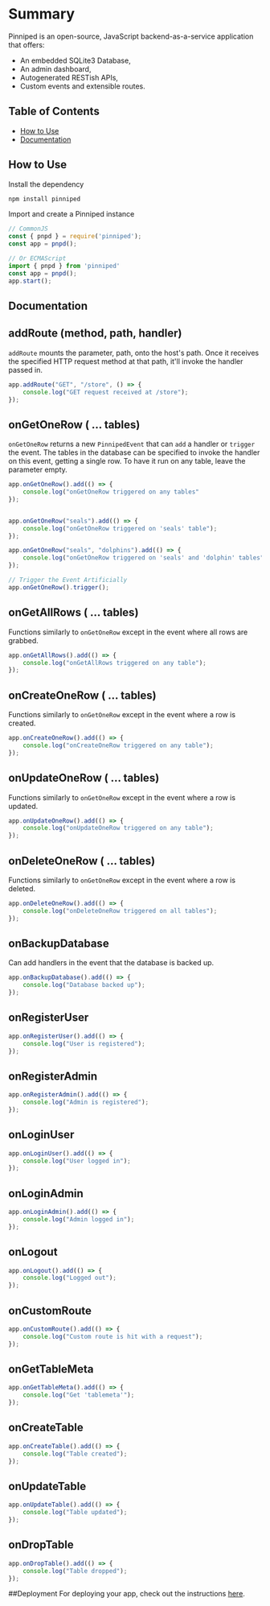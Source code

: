 # Summary
Pinniped is an open-source, JavaScript backend-as-a-service application that offers:
 * An embedded SQLite3 Database,
 * An admin dashboard,
 * Autogenerated RESTish APIs,
 * Custom events and extensible routes.

## Table of Contents
* [How to Use](https://github.com/Pinniped-BaaS/Pinniped/blob/readme/README.md#how-to-use)
* [Documentation](https://github.com/Pinniped-BaaS/Pinniped/tree/readme?tab=readme-ov-file#documentation)

## How to Use
Install the dependency
```javascript 
npm install pinniped
```
Import and create a Pinniped instance
```javascript
// CommonJS
const { pnpd } = require('pinniped');
const app = pnpd();

// Or ECMAScript
import { pnpd } from 'pinniped'
const app = pnpd();
app.start();
```

## Documentation
## addRoute (method, path, handler)
`addRoute` mounts the parameter, path, onto the host's path. Once it receives
the specified HTTP request method at that path, it'll invoke the handler passed in.
```javascript
app.addRoute("GET", "/store", () => {
	console.log("GET request received at /store");
});
```
## onGetOneRow ( ... tables)
`onGetOneRow` returns a new `PinnipedEvent` that can `add` a handler or `trigger` the event.
The tables in the database can be specified to invoke the handler on this event, getting a single row.
To have it run on any table, leave the parameter empty. 
```javascript
app.onGetOneRow().add(() => {
	console.log("onGetOneRow triggered on any tables"
});


app.onGetOneRow("seals").add(() => {
	console.log("onGetOneRow triggered on 'seals' table");
});

app.onGetOneRow("seals", "dolphins").add(() => {
	console.log("onGetOneRow triggered on 'seals' and 'dolphin' tables");
});

// Trigger the Event Artificially
app.onGetOneRow().trigger();
```
## onGetAllRows ( ... tables)
Functions similarly to `onGetOneRow` except in the event where all rows are grabbed.
```javascript
app.onGetAllRows().add(() => {
	console.log("onGetAllRows triggered on any table");
});
```
## onCreateOneRow ( ... tables)
Functions similarly to `onGetOneRow` except in the event where a row is created.
```javascript
app.onCreateOneRow().add(() => {
	console.log("onCreateOneRow triggered on any table");
});
```

## onUpdateOneRow ( ... tables)
Functions similarly to `onGetOneRow` except in the event where a row is updated.
```javascript
app.onUpdateOneRow().add(() => {
	console.log("onUpdateOneRow triggered on any table");
});
```
## onDeleteOneRow ( ... tables)
Functions similarly to `onGetOneRow` except in the event where a row is deleted.
```javascript
app.onDeleteOneRow().add(() => {
	console.log("onDeleteOneRow triggered on all tables");
});
```
## onBackupDatabase
Can add handlers in the event that the database is backed up.
```javascript
app.onBackupDatabase().add(() => {
	console.log("Database backed up");
});
```
## onRegisterUser
```javascript
app.onRegisterUser().add(() => {
	console.log("User is registered");
});
```
## onRegisterAdmin
```javascript
app.onRegisterAdmin().add(() => {
	console.log("Admin is registered");
});
```
## onLoginUser
```javascript
app.onLoginUser().add(() => {
	console.log("User logged in");
});
```
## onLoginAdmin
```javascript
app.onLoginAdmin().add(() => {
	console.log("Admin logged in");
});
```
## onLogout
```javascript
app.onLogout().add(() => {
	console.log("Logged out");
});
```
## onCustomRoute
```javascript
app.onCustomRoute().add(() => {
	console.log("Custom route is hit with a request");
});
```
## onGetTableMeta
```javascript
app.onGetTableMeta().add(() => {
	console.log("Get 'tablemeta'");
});
```
## onCreateTable
```javascript
app.onCreateTable().add(() => {
	console.log("Table created");
});
```
## onUpdateTable
```javascript
app.onUpdateTable().add(() => {
	console.log("Table updated");
});
```
## onDropTable
```javascript
app.onDropTable().add(() => {
	console.log("Table dropped");
});
```

##Deployment
For deploying your app, check out the instructions [here]().
